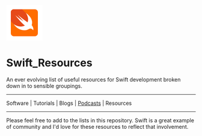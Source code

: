 ![Swift Icon](images/swift-icon-96.png)
# Swift_Resources
An ever evolving list of useful resources for Swift development broken down in to sensible groupings.

---
Software | Tutorials | Blogs | [Podcasts](https://github.com/GrfxGuru/Swift_Resources/blob/master/Podcasts.md) | Resources

---

Please feel free to add to the lists in this repository. Swift is a great example of community and I'd love for these resources to reflect that involvement.
